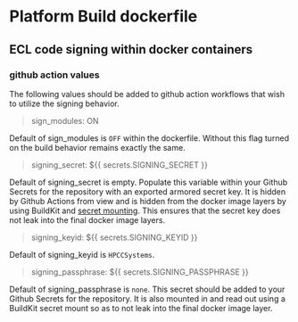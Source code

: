 # Platform Build dockerfile


## ECL code signing within docker containers

 ### github action values

The following values should be added to github action workflows that wish to
utilize the signing behavior.

> sign_modules: ON

Default of sign_modules is `OFF` within the dockerfile. Without this flag turned 
on the build behavior remains exactly the same.

> signing_secret: ${{ secrets.SIGNING_SECRET }}

Default of signing_secret is empty. Populate this variable within your Github
Secrets for the repository with an exported armored secret key.  It is hidden by
Github Actions from view and is hidden from the docker image layers by using 
BuildKit and [secret mounting](https://docs.docker.com/build/building/secrets/).
This ensures that the secret key does not leak into the final docker image layers.

> signing_keyid: ${{ secrets.SIGNING_KEYID }}

Default of signing_keyid is `HPCCSystems`.

> signing_passphrase: ${{ secrets.SIGNING_PASSPHRASE }}

Default of signing_passphrase is `none`. This secret should be added to your Github
Secrets for the repository. It is also mounted in and read out using a BuildKit
secret mount so as to not leak into the final docker image layer.